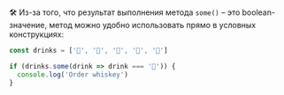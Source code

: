 🛠 Из-за того, что результат выполнения метода `some()` – это boolean-значение, метод можно удобно использовать прямо в условных конструкциях:

```js
const drinks = ['🍺', '🍺', '🥃', '🍺', '🍺']

if (drinks.some(drink => drink === '🥃')) {
  console.log('Order whiskey')
}
```
